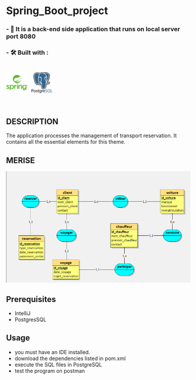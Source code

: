 # Spring_Boot_project
 ### - :telescope: It is a back-end side application that runs on local server port 8080 <br/>
 ### - :hammer_and_wrench: Built with : <br/><br/>
<img src="https://github.com/devicons/devicon/blob/master/icons/spring/spring-original-wordmark.svg" title="Spring" alt="Spring" width="60" height="60"/>&nbsp;
<img src="https://github.com/devicons/devicon/blob/master/icons/postgresql/postgresql-original-wordmark.svg" title="Spring" alt="Spring" width="60" height="60"/>&nbsp;

<br/>

## DESCRIPTION
The application processes the management of transport reservation. It contains all the essential elements for this theme.

## MERISE
![Merise](https://github.com/ManoaRRR/hh/blob/master/images/306744592_1281842989269038_608226557176574897_n.png)

## Prerequisites
* IntelliJ
* PostgresSQL

## Usage
* you must have an IDE installed.
* download the dependencies listed in pom.xml
* execute the SQL files in PostgreSQL
* test the program on postman



